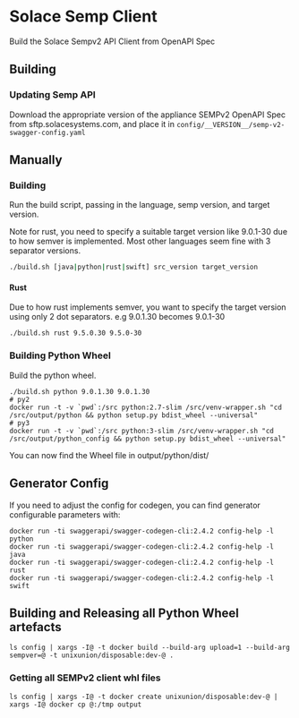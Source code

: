 # Solace Semp Client

Build the Solace Sempv2 API Client from OpenAPI Spec

## Building

### Updating Semp API

Download the appropriate version of the appliance SEMPv2 OpenAPI Spec from sftp.solacesystems.com, and place it in `config/__VERSION__/semp-v2-swagger-config.yaml`

## Manually

### Building

Run the build script, passing in the language, semp version, and target version. 

Note for rust, you need to specify a suitable target version like 9.0.1-30 due to how semver is implemented. Most other languages seem fine with 3 separator versions. 

```bash
./build.sh [java|python|rust|swift] src_version target_version
```

#### Rust

Due to how rust implements semver, you want to specify the target version using only 2 dot separators. e.g 9.0.1.30 becomes 9.0.1-30

    ./build.sh rust 9.5.0.30 9.5.0-30  

### Building Python Wheel

Build the python wheel.

    ./build.sh python 9.0.1.30 9.0.1.30
    # py2
    docker run -t -v `pwd`:/src python:2.7-slim /src/venv-wrapper.sh "cd /src/output/python && python setup.py bdist_wheel --universal"
    # py3
    docker run -t -v `pwd`:/src python:3-slim /src/venv-wrapper.sh "cd /src/output/python_config && python setup.py bdist_wheel --universal"

You can now find the Wheel file in output/python/dist/


## Generator Config

If you need to adjust the config for codegen, you can find generator configurable
parameters with:

    docker run -ti swaggerapi/swagger-codegen-cli:2.4.2 config-help -l python
    docker run -ti swaggerapi/swagger-codegen-cli:2.4.2 config-help -l java
    docker run -ti swaggerapi/swagger-codegen-cli:2.4.2 config-help -l rust
    docker run -ti swaggerapi/swagger-codegen-cli:2.4.2 config-help -l swift


## Building and Releasing all Python Wheel artefacts

    ls config | xargs -I@ -t docker build --build-arg upload=1 --build-arg sempver=@ -t unixunion/disposable:dev-@ .

### Getting all SEMPv2 client whl files

    ls config | xargs -I@ -t docker create unixunion/disposable:dev-@ | xargs -I@ docker cp @:/tmp output
